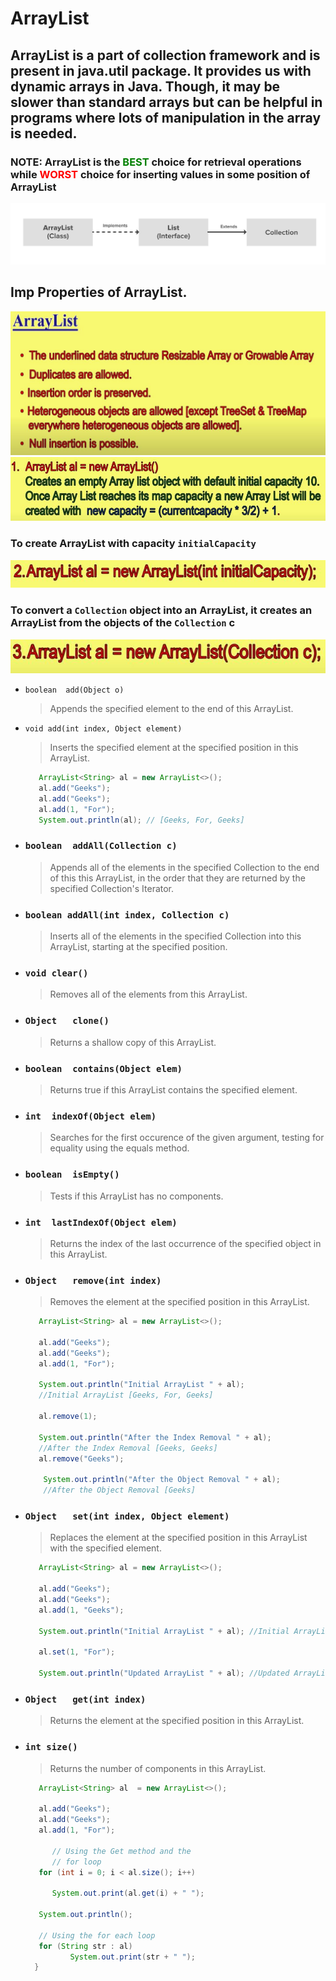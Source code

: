 # ArrayList
ArrayList is a part of collection framework and is present in java.util package. It provides us with dynamic arrays in Java. Though, it may be slower than standard arrays but can be helpful in programs where lots of manipulation in the array is needed.
---

### NOTE: ArrayList is the <span style="color: green;">BEST</span> choice for retrieval operations while <span style="color: red;">WORST</span> choice for inserting values in some position of ArrayList

![](images/ArrayList.png)

## Imp Properties of ArrayList.

![](images/Array_List_Durga1.JPG)
![](images/Array_List_Durga2.JPG)


### To create ArrayList with capacity `initialCapacity`

![](images/Array_List_Durga3.JPG)

### To convert a `Collection` object into an ArrayList, it creates an ArrayList from the objects of the `Collection` c


![](images/Array_List_Durga4.JPG)

* `boolean	add(Object o)`
  > Appends the specified element to the end of this ArrayList.

* `void add(int index, Object element)`
  > Inserts the specified element at the specified position in this ArrayList.

  ```java
     ArrayList<String> al = new ArrayList<>(); 
     al.add("Geeks"); 
     al.add("Geeks"); 
     al.add(1, "For");
     System.out.println(al); // [Geeks, For, Geeks]
  ```
  
        
* ### `boolean	addAll(Collection c)`
  > Appends all of the elements in the specified Collection to the end of this this ArrayList, in the order that they are returned by the specified Collection's Iterator.

* ### `boolean addAll(int index, Collection c)`
  > Inserts all of the elements in the specified Collection into this ArrayList, starting at the specified position.

* ### `void clear()`
  > Removes all of the elements from this ArrayList.

* ### `Object	clone()`
  > Returns a shallow copy of this ArrayList.

* ### `boolean	contains(Object elem)`
  > Returns true if this ArrayList contains the specified element.



* ### `int	indexOf(Object elem)`
  > Searches for the first occurence of the given argument, testing for equality using the equals method.

* ### `boolean	isEmpty()`
  > Tests if this ArrayList has no components.

* ### `int	lastIndexOf(Object elem)`
  > Returns the index of the last occurrence of the specified object in this ArrayList.

* ### `Object	remove(int index)`
  > Removes the element at the specified position in this ArrayList.
  ```java
     ArrayList<String> al = new ArrayList<>(); 
  
     al.add("Geeks"); 
     al.add("Geeks"); 
     al.add(1, "For"); 
  
     System.out.println("Initial ArrayList " + al); 
     //Initial ArrayList [Geeks, For, Geeks]
  
     al.remove(1); 
  
     System.out.println("After the Index Removal " + al); 
     //After the Index Removal [Geeks, Geeks]
     al.remove("Geeks"); 
  
      System.out.println("After the Object Removal " + al);
      //After the Object Removal [Geeks]
    ```
* ### `Object	set(int index, Object element)`
  > Replaces the element at the specified position in this ArrayList with the specified element.
  ```java
     ArrayList<String> al = new ArrayList<>(); 
  
     al.add("Geeks"); 
     al.add("Geeks"); 
     al.add(1, "Geeks"); 
     
     System.out.println("Initial ArrayList " + al); //Initial ArrayList [Geeks, Geeks, Geeks]
  
     al.set(1, "For"); 
  
     System.out.println("Updated ArrayList " + al); //Updated ArrayList [Geeks, For, Geeks]
   ```
* ### `Object	get(int index)`
  > Returns the element at the specified position in this ArrayList.

* ### `int size()`
  > Returns the number of components in this ArrayList.
  ```java
     ArrayList<String> al  = new ArrayList<>(); 
  
     al.add("Geeks"); 
     al.add("Geeks"); 
     al.add(1, "For"); 
  
        // Using the Get method and the 
        // for loop 
     for (int i = 0; i < al.size(); i++)

        System.out.print(al.get(i) + " "); 
  
     System.out.println(); 
  
     // Using the for each loop 
     for (String str : al) 
            System.out.print(str + " "); 
    } 
    ```
